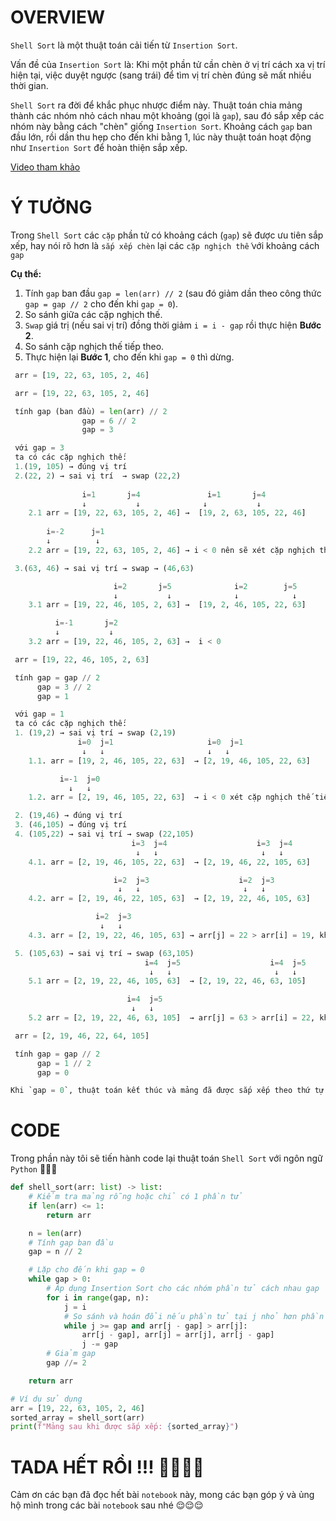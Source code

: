 # **OVERVIEW**
`Shell Sort` là một thuật toán cải tiến từ `Insertion Sort`.

Vấn đề của `Insertion Sort` là: Khi một phần tử cần chèn ở vị trí cách xa vị trí hiện tại, việc duyệt ngược (sang trái) để tìm vị trí chèn đúng sẽ mất nhiều thời gian.

`Shell Sort` ra đời để khắc phục nhược điểm này. Thuật toán chia mảng thành các nhóm nhỏ cách nhau một khoảng (gọi là `gap`), sau đó sắp xếp các nhóm này bằng cách "chèn" giống `Insertion Sort`. Khoảng cách `gap` ban đầu lớn, rồi dần thu hẹp cho đến khi bằng 1, lúc này thuật toán hoạt động như `Insertion Sort` để hoàn thiện sắp xếp.

[Video tham khảo](https://www.youtube.com/watch?v=qzXAVXddcPU)

# **Ý TƯỞNG**
Trong `Shell Sort` các `cặp` phần tử có khoảng cách (`gap`) sẽ được ưu tiên sắp xếp, hay nói rõ hơn là `sắp xếp chèn` lại các `cặp nghịch thế` với khoảng cách `gap`

**Cụ thể:**
1. Tính `gap` ban đầu `gap = len(arr) // 2` (sau đó giảm dần theo công thức `gap = gap // 2` cho đến khi `gap = 0`).
2. So sánh giữa các cặp nghịch thế.
3. `Swap` giá trị (nếu sai vị trí) đồng thời giảm `i = i - gap` rồi thực hiện **Bước 2**.
4. So sánh cặp nghịch thế tiếp theo.
5. Thực hiện lại **Bước 1**, cho đến khi `gap = 0` thì dừng.

```python
 arr = [19, 22, 63, 105, 2, 46]
```

```python
 arr = [19, 22, 63, 105, 2, 46]

 tính gap (ban đầu) = len(arr) // 2
                gap = 6 // 2
                gap = 3
```

```python
 với gap = 3
 ta có các cặp nghịch thế:
 1.(19, 105) → đúng vị trí
 2.(22, 2) → sai vị trí  → swap (22,2)
                                  
                i=1       j=4               i=1       j=4
                ↓           ↓              ↓           ↓  
    2.1 arr = [19, 22, 63, 105, 2, 46] →  [19, 2, 63, 105, 22, 46]
    
        i=-2      j=1              
        ↓          ↓       
    2.2 arr = [19, 22, 63, 105, 2, 46] → i < 0 nên sẽ xét cặp nghịch thế tiếp theo

 3.(63, 46) → sai vị trí → swap → (46,63)

                       i=2       j=5              i=2        j=5
                       ↓           ↓              ↓            ↓  
    3.1 arr = [19, 22, 46, 105, 2, 63] →  [19, 2, 46, 105, 22, 63]

          i=-1       j=2             
          ↓           ↓     
    3.2 arr = [19, 22, 46, 105, 2, 63] →  i < 0
```

```python
 arr = [19, 22, 46, 105, 2, 63]

 tính gap = gap // 2
      gap = 3 // 2
      gap = 1
```

```python
 với gap = 1
 ta có các cặp nghịch thế:
 1. (19,2) → sai vị trí → swap (2,19)
               i=0  j=1                     i=0  j=1
                ↓   ↓                       ↓   ↓
    1.1. arr = [19, 2, 46, 105, 22, 63]  → [2, 19, 46, 105, 22, 63]

           i=-1  j=0                     
             ↓   ↓                     
    1.2. arr = [2, 19, 46, 105, 22, 63]  → i < 0 xét cặp nghịch thế tiếp theo

 2. (19,46) → đúng vị trí
 3. (46,105) → đúng vị trí
 4. (105,22) → sai vị trí → swap (22,105)
                           i=3  j=4                    i=3  j=4
                            ↓   ↓                       ↓   ↓
    4.1. arr = [2, 19, 46, 105, 22, 63]  → [2, 19, 46, 22, 105, 63]

                       i=2  j=3                    i=2  j=3
                        ↓   ↓                       ↓   ↓
    4.2. arr = [2, 19, 46, 22, 105, 63]  → [2, 19, 22, 46, 105, 63]

                   i=2  j=3                 
                    ↓   ↓                  
    4.3. arr = [2, 19, 22, 46, 105, 63] → arr[j] = 22 > arr[i] = 19, không thể chèn nữa dừng → lại xét cặp nghịch thế tiếp theo

 5. (105,63) → sai vị trí → swap (63,105)
                              i=4  j=5                    i=4  j=5
                               ↓   ↓                       ↓   ↓
    5.1 arr = [2, 19, 22, 46, 105, 63]  → [2, 19, 22, 46, 63, 105]

                          i=4  j=5                  
                           ↓   ↓                     
    5.2 arr = [2, 19, 22, 46, 63, 105]  → arr[j] = 63 > arr[i] = 22, không thể chèn nữa dừng → lại xét cặp nghịch thế tiếp theo
```

```python
 arr = [2, 19, 46, 22, 64, 105]

 tính gap = gap // 2
      gap = 1 // 2
      gap = 0

Khi `gap = 0`, thuật toán kết thúc và mảng đã được sắp xếp theo thứ tự tăng dần.
```


# **CODE**
Trong phần này tôi sẽ tiến hành code lại thuật toán `Shell Sort` với ngôn ngữ `Python` 😤😤😤


```python
def shell_sort(arr: list) -> list:
    # Kiểm tra mảng rỗng hoặc chỉ có 1 phần tử
    if len(arr) <= 1:
        return arr

    n = len(arr)
    # Tính gap ban đầu
    gap = n // 2

    # Lặp cho đến khi gap = 0
    while gap > 0:
        # Áp dụng Insertion Sort cho các nhóm phần tử cách nhau gap
        for i in range(gap, n):
            j = i
            # So sánh và hoán đổi nếu phần tử tại j nhỏ hơn phần tử trước nó cách gap
            while j >= gap and arr[j - gap] > arr[j]:
                arr[j - gap], arr[j] = arr[j], arr[j - gap]
                j -= gap
        # Giảm gap
        gap //= 2

    return arr

# Ví dụ sử dụng
arr = [19, 22, 63, 105, 2, 46]
sorted_array = shell_sort(arr)
print(f"Mảng sau khi được sắp xếp: {sorted_array}")
```

# **TADA HẾT RỒI !!! 🥳🥳🥳🥳**

Cảm ơn các bạn đã đọc hết bài `notebook` này, mong các bạn góp ý và ủng hộ mình trong các bài `notebook` sau nhé 😌😌😌
